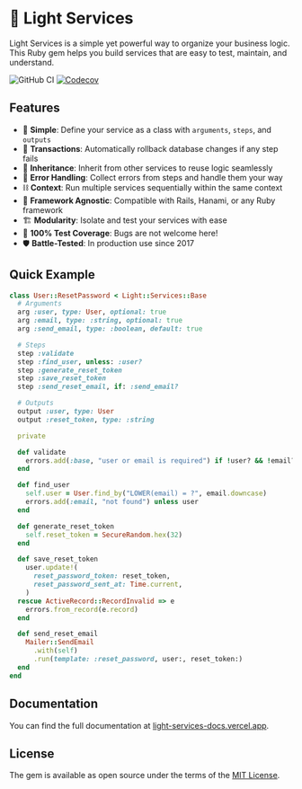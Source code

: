 # 🚀 Light Services

Light Services is a simple yet powerful way to organize your business logic. This Ruby gem helps you build services that are easy to test, maintain, and understand.

![GitHub CI](https://github.com/light-ruby/light-services/actions/workflows/ci.yml/badge.svg)
[![Codecov](https://codecov.io/gh/light-ruby/light-services/graph/badge.svg?token=IGJNZ2BQ26)](https://codecov.io/gh/light-ruby/light-services)

## Features

- 🧩 **Simple**: Define your service as a class with `arguments`, `steps`, and `outputs`
- 🎢 **Transactions**: Automatically rollback database changes if any step fails
- 👵 **Inheritance**: Inherit from other services to reuse logic seamlessly
- 🚨 **Error Handling**: Collect errors from steps and handle them your way
- ⛓️ **Context**: Run multiple services sequentially within the same context
- 🤔 **Framework Agnostic**: Compatible with Rails, Hanami, or any Ruby framework
- 🏗️ **Modularity**: Isolate and test your services with ease
- 🐛 **100% Test Coverage**: Bugs are not welcome here!
- 🛡️ **Battle-Tested**: In production use since 2017

## Quick Example

```ruby
class User::ResetPassword < Light::Services::Base
  # Arguments
  arg :user, type: User, optional: true
  arg :email, type: :string, optional: true
  arg :send_email, type: :boolean, default: true

  # Steps
  step :validate
  step :find_user, unless: :user?
  step :generate_reset_token
  step :save_reset_token
  step :send_reset_email, if: :send_email?

  # Outputs
  output :user, type: User
  output :reset_token, type: :string

  private

  def validate
    errors.add(:base, "user or email is required") if !user? && !email?
  end

  def find_user
    self.user = User.find_by("LOWER(email) = ?", email.downcase)
    errors.add(:email, "not found") unless user
  end

  def generate_reset_token
    self.reset_token = SecureRandom.hex(32)
  end

  def save_reset_token
    user.update!(
      reset_password_token: reset_token,
      reset_password_sent_at: Time.current,
    )
  rescue ActiveRecord::RecordInvalid => e
    errors.from_record(e.record)
  end

  def send_reset_email
    Mailer::SendEmail
      .with(self)
      .run(template: :reset_password, user:, reset_token:)
  end
end
```

## Documentation

You can find the full documentation at [light-services-docs.vercel.app](https://light-services-docs.vercel.app/).

## License

The gem is available as open source under the terms of the [MIT License](http://opensource.org/licenses/MIT).
